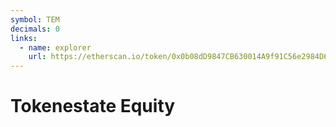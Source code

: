 ```yaml
---
symbol: TEM
decimals: 0
links:
  - name: explorer
    url: https://etherscan.io/token/0x0b08dD9847CB630014A9f91C56e2984D6614EaF1
---
```


# Tokenestate Equity
